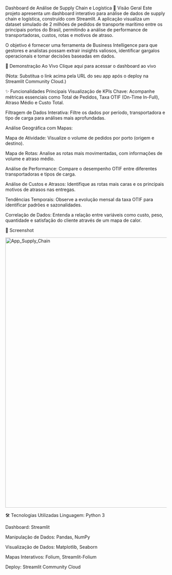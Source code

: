 Dashboard de Análise de Supply Chain e Logística
📖 Visão Geral
Este projeto apresenta um dashboard interativo para análise de dados de supply chain e logística, construído com Streamlit. A aplicação visualiza um dataset simulado de 2 milhões de pedidos de transporte marítimo entre os principais portos do Brasil, permitindo a análise de performance de transportadoras, custos, rotas e motivos de atraso.

O objetivo é fornecer uma ferramenta de Business Intelligence para que gestores e analistas possam extrair insights valiosos, identificar gargalos operacionais e tomar decisões baseadas em dados.

🔗 Demonstração Ao Vivo
Clique aqui para acessar o dashboard ao vivo

(Nota: Substitua o link acima pela URL do seu app após o deploy na Streamlit Community Cloud.)

✨ Funcionalidades Principais
Visualização de KPIs Chave: Acompanhe métricas essenciais como Total de Pedidos, Taxa OTIF (On-Time In-Full), Atraso Médio e Custo Total.

Filtragem de Dados Interativa: Filtre os dados por período, transportadora e tipo de carga para análises mais aprofundadas.

Análise Geográfica com Mapas:

Mapa de Atividade: Visualize o volume de pedidos por porto (origem e destino).

Mapa de Rotas: Analise as rotas mais movimentadas, com informações de volume e atraso médio.

Análise de Performance: Compare o desempenho OTIF entre diferentes transportadoras e tipos de carga.

Análise de Custos e Atrasos: Identifique as rotas mais caras e os principais motivos de atrasos nas entregas.

Tendências Temporais: Observe a evolução mensal da taxa OTIF para identificar padrões e sazonalidades.

Correlação de Dados: Entenda a relação entre variáveis como custo, peso, quantidade e satisfação do cliente através de um mapa de calor.

📸 Screenshot

<img width="1869" height="842" alt="App_Supply_Chain" src="https://github.com/user-attachments/assets/d0302c43-d828-4dd3-95d6-b31c321c1b30" />

🛠️ Tecnologias Utilizadas
Linguagem: Python 3

Dashboard: Streamlit

Manipulação de Dados: Pandas, NumPy

Visualização de Dados: Matplotlib, Seaborn

Mapas Interativos: Folium, Streamlit-Folium

Deploy: Streamlit Community Cloud
